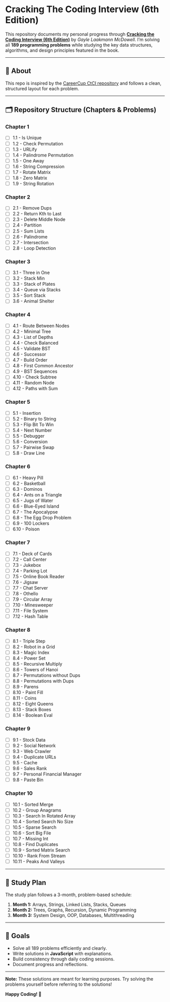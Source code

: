 # Cracking The Coding Interview (6th Edition)

This repository documents my personal progress through [**Cracking the Coding Interview (6th Edition)**](https://www.amazon.eg/-/en/Cracking-Coding-Interview-Programming-Questions/dp/0984782850) by *Gayle Laakmann McDowell*.
I’m solving all **189 programming problems** while studying the key data structures, algorithms, and design principles featured in the book.

---

## 📘 About

This repo is inspired by the [CareerCup CtCI repository](https://github.com/careercup/CtCI-6th-Edition) and follows a clean, structured layout for each problem.

---

## 🗂 Repository Structure (Chapters & Problems)

### Chapter 1
- [ ] 1.1 - Is Unique  
- [ ] 1.2 - Check Permutation  
- [ ] 1.3 - URLify  
- [ ] 1.4 - Palindrome Permutation  
- [ ] 1.5 - One Away  
- [ ] 1.6 - String Compression  
- [ ] 1.7 - Rotate Matrix  
- [ ] 1.8 - Zero Matrix  
- [ ] 1.9 - String Rotation  

### Chapter 2
- [ ] 2.1 - Remove Dups  
- [ ] 2.2 - Return Kth to Last  
- [ ] 2.3 - Delete Middle Node  
- [ ] 2.4 - Partition  
- [ ] 2.5 - Sum Lists  
- [ ] 2.6 - Palindrome  
- [ ] 2.7 - Intersection  
- [ ] 2.8 - Loop Detection  

### Chapter 3
- [ ] 3.1 - Three in One  
- [ ] 3.2 - Stack Min  
- [ ] 3.3 - Stack of Plates  
- [ ] 3.4 - Queue via Stacks  
- [ ] 3.5 - Sort Stack  
- [ ] 3.6 - Animal Shelter  

### Chapter 4
- [ ] 4.1 - Route Between Nodes  
- [ ] 4.2 - Minimal Tree  
- [ ] 4.3 - List of Depths  
- [ ] 4.4 - Check Balanced  
- [ ] 4.5 - Validate BST  
- [ ] 4.6 - Successor  
- [ ] 4.7 - Build Order  
- [ ] 4.8 - First Common Ancestor  
- [ ] 4.9 - BST Sequences  
- [ ] 4.10 - Check Subtree  
- [ ] 4.11 - Random Node  
- [ ] 4.12 - Paths with Sum  

### Chapter 5
- [ ] 5.1 - Insertion  
- [ ] 5.2 - Binary to String  
- [ ] 5.3 - Flip Bit To Win  
- [ ] 5.4 - Next Number  
- [ ] 5.5 - Debugger  
- [ ] 5.6 - Conversion  
- [ ] 5.7 - Pairwise Swap  
- [ ] 5.8 - Draw Line  

### Chapter 6
- [ ] 6.1 - Heavy Pill  
- [ ] 6.2 - Basketball  
- [ ] 6.3 - Dominos  
- [ ] 6.4 - Ants on a Triangle  
- [ ] 6.5 - Jugs of Water  
- [ ] 6.6 - Blue-Eyed Island  
- [ ] 6.7 - The Apocalypse  
- [ ] 6.8 - The Egg Drop Problem  
- [ ] 6.9 - 100 Lockers  
- [ ] 6.10 - Poison  

### Chapter 7
- [ ] 7.1 - Deck of Cards  
- [ ] 7.2 - Call Center  
- [ ] 7.3 - Jukebox  
- [ ] 7.4 - Parking Lot  
- [ ] 7.5 - Online Book Reader  
- [ ] 7.6 - Jigsaw  
- [ ] 7.7 - Chat Server  
- [ ] 7.8 - Othello  
- [ ] 7.9 - Circular Array  
- [ ] 7.10 - Minesweeper  
- [ ] 7.11 - File System  
- [ ] 7.12 - Hash Table  

### Chapter 8
- [ ] 8.1 - Triple Step  
- [ ] 8.2 - Robot in a Grid  
- [ ] 8.3 - Magic Index  
- [ ] 8.4 - Power Set  
- [ ] 8.5 - Recursive Multiply  
- [ ] 8.6 - Towers of Hanoi  
- [ ] 8.7 - Permutations without Dups  
- [ ] 8.8 - Permutations with Dups  
- [ ] 8.9 - Parens  
- [ ] 8.10 - Paint Fill  
- [ ] 8.11 - Coins  
- [ ] 8.12 - Eight Queens  
- [ ] 8.13 - Stack Boxes  
- [ ] 8.14 - Boolean Eval  

### Chapter 9
- [ ] 9.1 - Stock Data  
- [ ] 9.2 - Social Network  
- [ ] 9.3 - Web Crawler  
- [ ] 9.4 - Duplicate URLs  
- [ ] 9.5 - Cache  
- [ ] 9.6 - Sales Rank  
- [ ] 9.7 - Personal Financial Manager  
- [ ] 9.8 - Paste Bin  

### Chapter 10
- [ ] 10.1 - Sorted Merge  
- [ ] 10.2 - Group Anagrams  
- [ ] 10.3 - Search In Rotated Array  
- [ ] 10.4 - Sorted Search No Size  
- [ ] 10.5 - Sparse Search  
- [ ] 10.6 - Sort Big File  
- [ ] 10.7 - Missing Int  
- [ ] 10.8 - Find Duplicates  
- [ ] 10.9 - Sorted Matrix Search  
- [ ] 10.10 - Rank From Stream  
- [ ] 10.11 - Peaks And Valleys  

---

## 🧠 Study Plan

The study plan follows a 3-month, problem-based schedule:

1. **Month 1:** Arrays, Strings, Linked Lists, Stacks, Queues
2. **Month 2:** Trees, Graphs, Recursion, Dynamic Programming
3. **Month 3:** System Design, OOP, Databases, Multithreading

---

## 🏁 Goals

- Solve all 189 problems efficiently and clearly.
- Write solutions in **JavaScript** with explanations.
- Build consistency through daily coding sessions.
- Document progress and reflections.

---
**Note:** These solutions are meant for learning purposes. Try solving the problems yourself before referring to the solutions!

**Happy Coding! 🚀**
